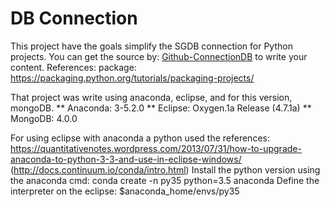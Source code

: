 # DB Connection

This project have the goals simplify the SGDB connection for Python projects. 
You can get the source by: [Github-ConnectionDB](https://github.com/MVCompany/python/tree/master/ConnectionDb)
to write your content.
References:
	package: https://packaging.python.org/tutorials/packaging-projects/
	

That project was write using anaconda, eclipse, and for this version, mongoDB.
	** Anaconda: 3-5.2.0
	** Eclipse: Oxygen.1a Release (4.7.1a)
	** MongoDB: 4.0.0
	
For using eclipse with anaconda a python used the references:
		https://quantitativenotes.wordpress.com/2013/07/31/how-to-upgrade-anaconda-to-python-3-3-and-use-in-eclipse-windows/ (http://docs.continuum.io/conda/intro.html)
		Install the python version using the anaconda cmd: conda create -n py35 python=3.5 anaconda
		Define the interpreter on the eclipse: $anaconda_home/envs/py35